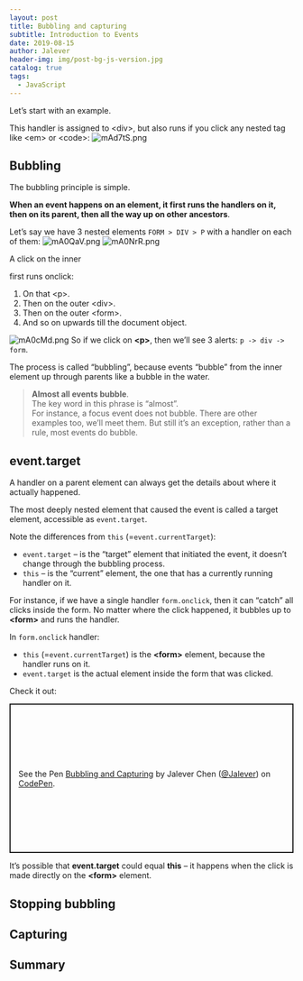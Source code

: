 ```yaml
---
layout: post
title: Bubbling and capturing
subtitle: Introduction to Events
date: 2019-08-15
author: Jalever
header-img: img/post-bg-js-version.jpg
catalog: true
tags:
  - JavaScript
---
```


Let’s start with an example.

This handler is assigned to &lt;div&gt;, but also runs if you click any nested tag like &lt;em&gt; or &lt;code&gt;:
![mAd7tS.png](https://s2.ax1x.com/2019/08/15/mAd7tS.png)

## Bubbling
The bubbling principle is simple.

<strong>When an event happens on an element, it first runs the handlers on it, then on its parent, then all the way up on other ancestors</strong>.

Let’s say we have 3 nested elements `FORM > DIV > P` with a handler on each of them:
![mA0QaV.png](https://s2.ax1x.com/2019/08/15/mA0QaV.png)
![mA0NrR.png](https://s2.ax1x.com/2019/08/15/mA0NrR.png)

A click on the inner <p> first runs onclick:

1. On that &lt;p&gt;.
2. Then on the outer &lt;div&gt;.
3. Then on the outer &lt;form&gt;.
4. And so on upwards till the document object.

![mA0cMd.png](https://s2.ax1x.com/2019/08/15/mA0cMd.png)
So if we click on <strong>&lt;p&gt;</strong>, then we’ll see 3 alerts: `p -> div -> form`.

The process is called “bubbling”, because events “bubble” from the inner element up through parents like a bubble in the water.

> <strong>Almost all events bubble</strong>.<br/>
> The key word in this phrase is “almost”.<br/>
> For instance, a focus event does not bubble. There are other examples too, we’ll meet them. But still it’s an exception, rather than a rule, most events do bubble.

## event.target
A handler on a parent element can always get the details about where it actually happened.

The most deeply nested element that caused the event is called a target element, accessible as `event.target`.

Note the differences from `this` (=`event.currentTarget`):

- `event.target` – is the “target” element that initiated the event, it doesn’t change through the bubbling process.
- `this` – is the “current” element, the one that has a currently running handler on it.

For instance, if we have a single handler `form.onclick`, then it can “catch” all clicks inside the form. No matter where the click happened, it bubbles up to <strong>&lt;form&gt;</strong> and runs the handler.

In `form.onclick` handler:

- `this` (=`event.currentTarget`) is the <strong>&lt;form&gt;</strong> element, because the handler runs on it.
- `event.target` is the actual element inside the form that was clicked.

Check it out:
<p class="codepen" data-height="265" data-theme-id="0" data-default-tab="css,result" data-user="Jalever" data-slug-hash="YzKqNWV" style="height: 265px; box-sizing: border-box; display: flex; align-items: center; justify-content: center; border: 2px solid; margin: 1em 0; padding: 1em;" data-pen-title="Bubbling and Capturing">
  <span>See the Pen <a href="https://codepen.io/Jalever/pen/YzKqNWV/">
  Bubbling and Capturing</a> by Jalever Chen (<a href="https://codepen.io/Jalever">@Jalever</a>)
  on <a href="https://codepen.io">CodePen</a>.</span>
</p>
<script async src="https://static.codepen.io/assets/embed/ei.js"></script>

It’s possible that <strong>event.target</strong> could equal <strong>this</strong> – it happens when the click is made directly on the <strong>&lt;form&gt;</strong> element.

## Stopping bubbling



## Capturing





## Summary
